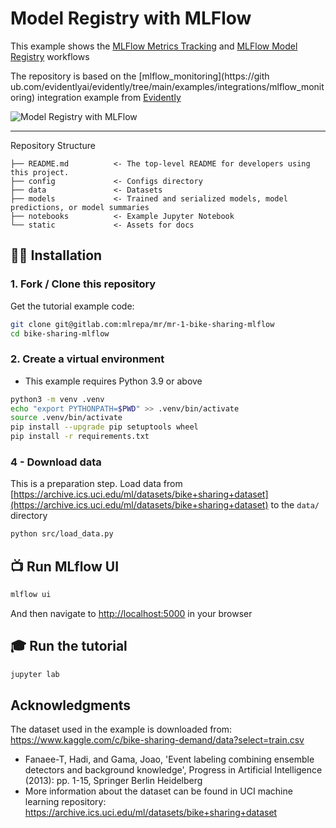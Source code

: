 # Model Registry with MLFlow

This example shows the [MLFlow Metrics Tracking](https://mlflow.org/docs/latest/tracking.html) and  [MLFlow Model Registry](https://www.mlflow.org/docs/latest/model-registry.html#) workflows

The repository is based on the [mlflow_monitoring](https://gith ub.com/evidentlyai/evidently/tree/main/examples/integrations/mlflow_monitoring) integration example from [Evidently](https://www.evidentlyai.com/)

![Model Registry with MLFlow](static/banner.png)

--------
Repository Structure

    ├── README.md          <- The top-level README for developers using this project.
    ├── config             <- Configs directory
    ├── data               <- Datasets
    ├── models             <- Trained and serialized models, model predictions, or model summaries
    ├── notebooks          <- Example Jupyter Notebook
    └── static             <- Assets for docs 
     

## :woman_technologist: Installation

### 1. Fork / Clone this repository

Get the tutorial example code:

```bash
git clone git@gitlab.com:mlrepa/mr/mr-1-bike-sharing-mlflow
cd bike-sharing-mlflow
```


### 2. Create a virtual environment

- This example requires Python 3.9 or above 

```bash
python3 -m venv .venv
echo "export PYTHONPATH=$PWD" >> .venv/bin/activate
source .venv/bin/activate
pip install --upgrade pip setuptools wheel
pip install -r requirements.txt
```


### 4 - Download data

This is a preparation step. Load data from [https://archive.ics.uci.edu/ml/datasets/bike+sharing+dataset](https://archive.ics.uci.edu/ml/datasets/bike+sharing+dataset) to the `data/` directory

```bash 
python src/load_data.py              
```

## :tv: Run MLflow UI

```bash
mlflow ui
``` 
And then navigate to [http://localhost:5000](http://localhost:5000) in your browser


## 🎓 Run the tutorial
```bash
jupyter lab
``` 


## Acknowledgments

The dataset used in the example is downloaded from: https://www.kaggle.com/c/bike-sharing-demand/data?select=train.csv
- Fanaee-T, Hadi, and Gama, Joao, 'Event labeling combining ensemble detectors and background knowledge', Progress in Artificial Intelligence (2013): pp. 1-15, Springer Berlin Heidelberg
- More information about the dataset can be found in UCI machine learning repository: https://archive.ics.uci.edu/ml/datasets/bike+sharing+dataset